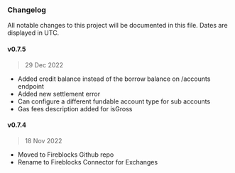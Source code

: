 ### Changelog

All notable changes to this project will be documented in this file. Dates are displayed in UTC.

#### v0.7.5
> 29 Dec 2022
* Added credit balance instead of the borrow balance on /accounts endpoint
* Added new settlement error
* Can configure a different fundable account type for sub accounts
* Gas fees description added for isGross

#### v0.7.4

> 18 Nov 2022
* Moved to Fireblocks Github repo
* Rename to Fireblocks Connector for Exchanges
